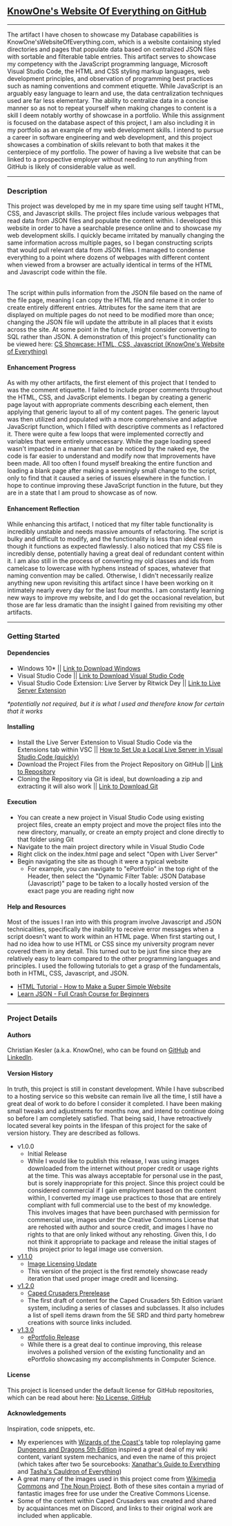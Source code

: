 <html>
<h2><a target='blank' href="https://github.com/christian-kesler/knowones-website-of-everything">KnowOne's Website Of Everything on GitHub</a></h2>
<hr>
<p>
The artifact I have chosen to showcase my Database capabilities is KnowOne'sWebsiteOfEverything.com, which is a website containing styled directories and pages that populate data based on centralized JSON files with sortable and filterable table entries.  This artifact serves to showcase my competency with the JavaScript programming language, Microsoft Visual Studio Code, the HTML and CSS styling markup languages, web development principles, and observation of programming best practices such as naming conventions and comment etiquette.  While JavaScript is an arguably easy language to learn and use, the data centralization techniques used are far less elementary.  The ability to centralize data in a concise manner so as not to repeat yourself when making changes to content is a skill I deem notably worthy of showcase in a portfolio.  While this assignment is focused on the database aspect of this project, I am also including it in my portfolio as an example of my web development skills.  I intend to pursue a career in software engineering and web development, and this project showcases a combination of skills relevant to both that makes it the centerpiece of my portfolio.  The power of having a live website that can be linked to a prospective employer without needing to run anything from GitHub is likely of considerable value as well.  
</p>

<hr>
<h3>Description</h3>
<p>
This project was developed by me in my spare time using self taught HTML, CSS, and Javascript skills.  The project files include various webpages that read data from JSON files and populate the content within.  I developed this website in order to have a searchable presence online and to showcase my web development skills.  I quickly became irritated by manually changing the same information across multiple pages, so I began constructing scripts that would pull relevant data from JSON files.  I managed to condense everything to a point where dozens of webpages with different content when viewed from a browser are actually identical in terms of the HTML and Javascript code within the file.  
<br><br>

The script within pulls information from the JSON file based on the name of the file page, meaning I can copy the HTML file and rename it in order to create entirely different entries.  Attributes for the same item that are displayed on multiple pages do not need to be modified more than once; changing the JSON file will update the attribute in all places that it exists across the site.  At some point in the future, I might consider converting to SQL rather than JSON.  A demonstration of this project's functionality can be viewed here:  <a target='blank' href="https://youtu.be/r4HEfxFY7iU">CS Showcase: HTML, CSS, Javascript (KnowOne's Website of Everything)</a>
</p>

<h4>Enhancement Progress</h4>
<p>
As with my other artifacts, the first element of this project that I tended to was the comment etiquette.  I failed to include proper comments throughout the HTML, CSS, and JavaScript elements.  I began by creating a generic page layout with appropriate comments describing each element, then applying that generic layout to all of my content pages.  The generic layout was then utilized and populated with a more comprehensive and adaptive JavaScript function, which I filled with descriptive comments as I refactored it.  There were quite a few loops that were implemented correctly and variables that were entirely unnecessary.  While the page loading speed wasn't impacted in a manner that can be noticed by the naked eye, the code is far easier to understand and modify now that improvements have been made.  All too often I found myself breaking the entire function and loading a blank page after making a seemingly small change to the script, only to find that it caused a series of issues elsewhere in the function.  I hope to continue improving these JavaScript function in the future, but they are in a state that I am proud to showcase as of now.  
</p>

<h4>Enhancement Reflection</h4>
<p>
While enhancing this artifact, I noticed that my filter table functionality is incredibly unstable and needs massive amounts of refactoring.  The script is bulky and difficult to modify, and the functionality is less than ideal even though it functions as expected flawlessly.  I also noticed that my CSS file is incredibly dense, potentially having a great deal of redundant content within it.  I am also still in the process of converting my old classes and ids from camelcase to lowercase with hyphens instead of spaces, whatever that naming convention may be called.  Otherwise, I didn't necessarily realize anything new upon revisiting this artifact since I have been working on it intimately nearly every day for the last four months.  I am constantly learning new ways to improve my website, and I do get the occasional revelation, but those are far less dramatic than the insight I gained from revisiting my other artifacts.  
</p>

<hr>
<h3>Getting Started</h3>
<h4>Dependencies</h4>
<ul>
<li>
Windows 10* || <a target='blank' href='https://www.microsoft.com/en-us/software-download/windows10'>Link to Download Windows</a>
</li>
<li>
Visual Studio Code || <a target='blank' href='https://code.visualstudio.com/download'>Link to Download Visual Studio Code</a>
</li>
<li>
Visual Studio Code Extension:  Live Server by Ritwick Dey || <a target='blank' href='https://marketplace.visualstudio.com/items?itemName=ritwickdey.LiveServer'>Link to Live Server Extension</a>
</li>
</ul>
<p><i>*potentially not required, but it is what I used and therefore know for certain that it works</i></p>

<h4>Installing</h4>
<ul>
<li>
Install the Live Server Extension to Visual Studio Code via the Extensions tab within VSC || <a target='blank' href='https://www.youtube.com/watch?v=_wue59ldqMg&ab_channel=TechStacker'>How to Set Up a Local Live Server in Visual Studio Code (quickly)</a>
</li>
<li>
Download the Project Files from the Project Repository on GitHub || <a target='blank' href='https://github.com/christian-kesler/knowones-website-of-everything'>Link to Repository</a>
</li>
<li>
Cloning the Repository via Git is ideal, but downloading a zip and extracting it will also work || <a target='blank' href='https://git-scm.com/downloads'>Link to Download Git</a>
</li>
</ul>

<h4>Execution</h4>
<ul>
<li>You can create a new project in Visual Studio Code using existing project files, create an empty project and move the project files into the new directory, manually, or create an empty project and clone directly to that folder using Git</li>
<li>Navigate to the main project directory while in Visual Studio Code</li>
<li>Right click on the index.html page and select "Open with Liver Server"</li>
<li>Begin navigating the site as though it were a typical website
<ul>
<li>For example, you can navigate to "ePortfolio" in the top right of the Header, then select the "Dynamic Filter Table: JSON Database (Javascript)" page to be taken to a locally hosted version of the exact page you are reading right now</li>
</ul>
</li>
</ul>

<h4>Help and Resources</h4>
<p>
Most of the issues I ran into with this program involve Javascript and JSON technicalities, specifically the inability to receive error messages when a script doesn't want to work within an HTML page.  When first starting out, I had no idea how to use HTML or CSS since my university program never covered them in any detail.  This turned out to be just fine since they are relatively easy to learn compared to the other programming languages and principles.  I used the following tutorials to get a grasp of the fundamentals, both in HTML, CSS, Javascript, and JSON.  
<ul>
<li>
<a target='blank' href='https://www.youtube.com/watch?v=PlxWf493en4&ab_channel=freeCodeCamp.org'>HTML Tutorial - How to Make a Super Simple Website</a>
</li>
<li>
<a target='blank' href='https://www.youtube.com/watch?v=GpOO5iKzOmY&ab_channel=freeCodeCamp.org'>Learn JSON - Full Crash Course for Beginners</a>
</li>
</ul>
</p>

<hr>
<h3>Project Details</h3>

<h4>Authors</h4>
<p>
Christian Kesler (a.k.a. KnowOne), who can be found on <a target='blank' href='https://github.com/christian-kesler'>GitHub</a> and <a target='blank' href='https://www.linkedin.com/in/christian-kesler/'>LinkedIn</a>.  
</p>

<h4>Version History</h4>
<p>
In truth, this project is still in constant development.  While I have subscribed to a hosting service so this website can remain live all the time, I still have a great deal of work to do before I consider it completed.  I have been making small tweaks and adjustments for months now, and intend to continue doing so before I am completely satisfied.  That being said, I have retroactively located several key points in the lifespan of this project for the sake of version history.  They are described as follows.
</p>
<ul>
<li>
v1.0.0
<ul>
<li>
Initial Release 
</li>
<li>
While I would like to publish this release, I was using images downloaded from the internet without proper credit or usage rights at the time.  This was always acceptable for personal use in the past, but is sorely inappropriate for this project.  Since this project could be considered commercial if I gain employment based on the content within, I converted my image use practices to those that are entirely compliant with full commercial use to the best of my knowledge.  This involves images that have been purchased with permission for commercial use, images under the Creative Commons License that are rehosted with author and source credit, and images I have no rights to that are only linked without any rehosting.  Given this, I do not think it appropriate to package and release the initial stages of this project prior to legal image use conversion.  
</li>
</ul>
</li>
<li>
<a target='blank' href='https://github.com/christian-kesler/knowones-website-of-everything/releases/tag/v1.1.0'>v1.1.0</a>
<ul>
<li>
<a target='blank' href='https://github.com/christian-kesler/knowones-website-of-everything/releases/tag/v1.1.0'>Image Licensing Update</a>
</li>
<li>
This version of the project is the first remotely showcase ready iteration that used proper image credit and licensing.
</li>
</ul>
</li>
<li>
<a target='blank' href='https://github.com/christian-kesler/knowones-website-of-everything/releases/tag/v1.2.0'>v1.2.0</a>
<ul>
<li>
<a target='blank' href='https://github.com/christian-kesler/knowones-website-of-everything/releases/tag/v1.2.0'>Caped Crusaders Prerelease</a>
</li>
<li>
The first draft of content for the Caped Crusaders 5th Edition variant system, including a series of classes and subclasses. It also includes a list of spell items drawn from the 5E SRD and third party homebrew creations with source links included.  
</li>
</ul>
</li>
<li>
<a target='blank' href='https://github.com/christian-kesler/knowones-website-of-everything/releases/tag/v1.3.0'>v1.3.0</a>
<ul>
<li>
<a target='blank' href='https://github.com/christian-kesler/knowones-website-of-everything/releases/tag/v1.3.0'>ePortfolio Release</a>
</li>
<li>
While there is a great deal to continue improving, this release involves a polished version of the existing functionality and an ePortfolio showcasing my accomplishments in Computer Science.  
</li>
</ul>
</li>

</ul>

<h4>License</h4>
<p>
This project is licensed under the default license for GitHub repositories, which can be read about here:  <a target='blank' href='https://choosealicense.com/no-permission/'>No License, GitHub</a>
</p>

<h4>Acknowledgements</h4>
<p>
Inspiration, code snippets, etc.
</p>
<ul>
<li>
My experiences with <a target='blank' href='https://company.wizards.com/en'>Wizards of the Coast's</a> table top roleplaying game <a target='blank' href='https://dnd.wizards.com/'>Dungeons and Dragons 5th Edition</a> inspired a great deal of my wiki content, variant system mechanics, and even the name of this project (which takes after two 5e sourcebooks:  <a target='blank' href='https://dnd.wizards.com/products/xanathars-guide-everything'>Xanathar's Guide to Everything</a> and <a target='blank' href='https://dnd.wizards.com/products/tabletop-games/rpg-products/tashas-cauldron-everything'>Tasha's Cauldron of Everything</a>)
</li>
<li>
A great many of the images used in this project come from <a target='blank' href='https://commons.wikimedia.org/wiki/Main_Page'>Wikimedia Commons</a> and <a target='blank' href='https://thenounproject.com/'>The Noun Project</a>.  Both of these sites contain a myriad of fantastic images free for use under the Creative Commons License.  
</li>
<li>
Some of the content within Caped Crusaders was created and shared by acquaintances met on Discord, and links to their original work are included when applicable.  
</li>
</ul>

</html>
